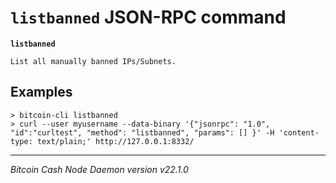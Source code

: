 `listbanned` JSON-RPC command
=============================

**`listbanned`**

```
List all manually banned IPs/Subnets.
```

Examples
--------

```
> bitcoin-cli listbanned
> curl --user myusername --data-binary '{"jsonrpc": "1.0", "id":"curltest", "method": "listbanned", "params": [] }' -H 'content-type: text/plain;' http://127.0.0.1:8332/
```

***

*Bitcoin Cash Node Daemon version v22.1.0*

